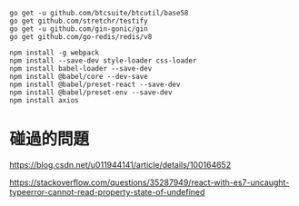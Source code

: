 ```shell=
go get -u github.com/btcsuite/btcutil/base58
go get github.com/stretchr/testify
go get -u github.com/gin-gonic/gin
go get github.com/go-redis/redis/v8
```

```npm
npm install -g webpack
npm install --save-dev style-loader css-loader
npm install babel-loader --save-dev
npm install @babel/core --dev-save
npm install @babel/preset-react --save-dev
npm install @babel/preset-env --save-dev
npm install axios
```

# 碰過的問題
https://blog.csdn.net/u011944141/article/details/100164652

https://stackoverflow.com/questions/35287949/react-with-es7-uncaught-typeerror-cannot-read-property-state-of-undefined
